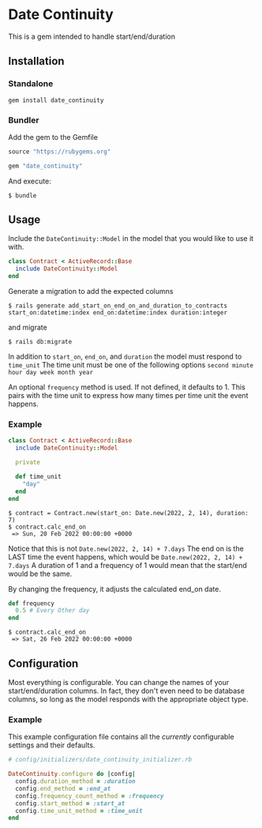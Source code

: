 # Date Continuity
This is a gem intended to handle start/end/duration

## Installation
### Standalone
`gem install date_continuity`

### Bundler
Add the gem to the Gemfile
```ruby
source "https://rubygems.org"

gem "date_continuity"
```

And execute:
```shell
$ bundle
```

## Usage
Include the `DateContinuity::Model` in the model that you would like to use it with.

```ruby
class Contract < ActiveRecord::Base
  include DateContinuity::Model
end
```

Generate a migration to add the expected columns
```shell
$ rails generate add_start_on_end_on_and_duration_to_contracts start_on:datetime:index end_on:datetime:index duration:integer
```
and migrate
```shell
$ rails db:migrate
```

In addition to `start_on`, `end_on`, and `duration` the model must respond to `time_unit`
The time unit must be one of the following options `second minute hour day week month year`

An optional `frequency` method is used. If not defined, it defaults to 1. This pairs with the time unit to express how many times per time unit the event happens.

### Example

```ruby
class Contract < ActiveRecord::Base
  include DateContinuity::Model

  private

  def time_unit
    "day"
  end
end
```

```shell
$ contract = Contract.new(start_on: Date.new(2022, 2, 14), duration: 7)
$ contract.calc_end_on
 => Sun, 20 Feb 2022 00:00:00 +0000
```
Notice that this is not `Date.new(2022, 2, 14) + 7.days` The end on is the LAST time the event happens, which would be `Date.new(2022, 2, 14) + 7.days`
A duration of 1 and a frequency of 1 would mean that the start/end would be the same.

By changing the frequency, it adjusts the calculated end_on date.

```ruby
def frequency
  0.5 # Every Other day
end
```

```shell
$ contract.calc_end_on
 => Sat, 26 Feb 2022 00:00:00 +0000
```

## Configuration
Most everything is configurable. You can change the names of your start/end/duration columns. In fact, they don't even need to be database columns, so long as the model responds with the appropriate object type.

### Example
This example configuration file contains all the _currently_ configurable settings and their defaults.

```ruby
# config/initializers/date_continuity_initializer.rb

DateContinuity.configure do |config|
  config.duration_method = :duration
  config.end_method = :end_at
  config.frequency_count_method = :frequency
  config.start_method = :start_at
  config.time_unit_method = :time_unit
end
```
